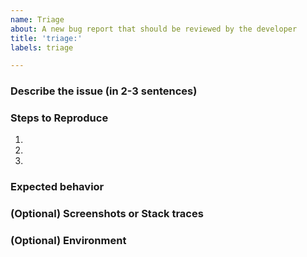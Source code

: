 ```yaml
---
name: Triage
about: A new bug report that should be reviewed by the developer
title: 'triage:'
labels: triage

---
```


### Describe the issue (in 2-3 sentences)

### Steps to Reproduce
1.
2.
3.

### Expected behavior

### (Optional) Screenshots or Stack traces

### (Optional) Environment
